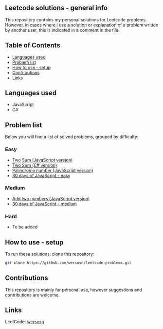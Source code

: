 ## Leetcode solutions - general info
This repository contains my personal solutions for Leetcode problems. 
However, in cases where I use a solution or explanation of a problem written by another user, this is indicated in a comment in the file.

## Table of Contents
- [Languages used](#languages-used)
- [Problem list](#problem-list)
- [How to use - setup](#how-to-use-setup)
- [Contributions](#contributions)
- [Links](#links)

## Languages used
- JavaScript
- C#

## Problem list
Below you will find a list of solved problems, grouped by difficulty:

### Easy
- [Two Sum (JavaScript version)](/easy/two-sum.js)
- [Two Sum (C# version)](/easy/two-sum.cs)
- [Palindrome number (JavaScript version)](/easy/palindrome-number.js)
- [30 days of JavaScript - easy](/easy/30-days-of-javascript)

### Medium
- [Add two numbers (JavaScript version)](/medium/add-two-numbers.js)
- [30 days of JavaScript - medium](/medium/30-days-of-js-medium)

### Hard
- To be added

## How to use - setup
To run these solutions, clone this repository:
```bash
git clone https://github.com/wersosn/leetcode-problems.git
```

## Contributions
This repository is mainly for personal use, however suggestions and contributions are welcome.

## Links
LeetCode: [wersosn](https://leetcode.com/u/hYSsc9PjMo/)
